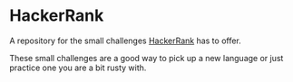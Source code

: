 # HackerRank
A repository for the small challenges [HackerRank](https://www.hackerrank.com/) has to offer.

These small challenges are a good way to pick up a new language or just practice one you are a bit rusty with.
